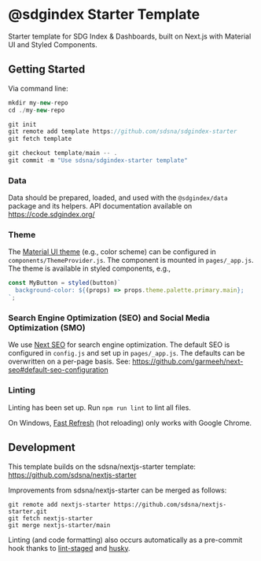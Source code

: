 # @sdgindex Starter Template

Starter template for SDG Index & Dashboards, built on Next.js with Material UI and Styled Components.

## Getting Started

Via command line:

```js
mkdir my-new-repo
cd ./my-new-repo

git init
git remote add template https://github.com/sdsna/sdgindex-starter
git fetch template

git checkout template/main -- .
git commit -m "Use sdsna/sdgindex-starter template"
```

### Data

Data should be prepared, loaded, and used with the `@sdgindex/data` package and
its helpers. API documentation available on https://code.sdgindex.org/

### Theme

The [Material UI theme](https://material-ui.com/customization/theming/) (e.g., color scheme) can be configured in `components/ThemeProvider.js`. The component is mounted in `pages/_app.js`. The theme is available in styled components, e.g.,

```js
const MyButton = styled(button)`
  background-color: ${(props) => props.theme.palette.primary.main};
`;
```

### Search Engine Optimization (SEO) and Social Media Optimization (SMO)

We use [Next SEO](https://github.com/garmeeh/next-seo) for search engine optimization. The default SEO is configured in `config.js` and set up in `pages/_app.js`. The defaults can be overwritten on a per-page basis. See: https://github.com/garmeeh/next-seo#default-seo-configuration

### Linting

Linting has been set up. Run `npm run lint` to lint all files.

On Windows, [Fast Refresh](https://nextjs.org/docs/basic-features/fast-refresh) (hot reloading) only works with Google Chrome.

## Development

This template builds on the sdsna/nextjs-starter template: https://github.com/sdsna/nextjs-starter

Improvements from sdsna/nextjs-starter can be merged as follows:

```
git remote add nextjs-starter https://github.com/sdsna/nextjs-starter.git
git fetch nextjs-starter
git merge nextjs-starter/main
```

Linting (and code formatting) also occurs automatically as a pre-commit hook thanks to [lint-staged](https://github.com/okonet/lint-staged) and [husky](https://github.com/typicode/husky).
